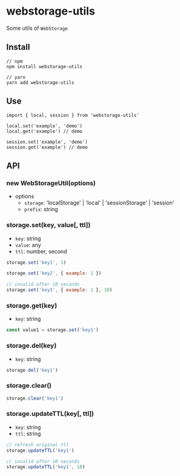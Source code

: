 # webstorage-utils
Some utils of `WebStorage`

## Install
```
// npm
npm install webstorage-utils

// yarn 
yarn add webstorage-utils

```
## Use
```
import { local, session } from 'webstorage-utils'

local.set('example', 'demo')
local.get('example') // demo

session.set('example', 'demo')
session.get('example') // demo
```

## API
### new WebStorageUtil(options)
- options
  - `storage`: 'localStorage' | 'local' | 'sessionStorage' | 'session'
  - `prefix`: string 

### storage.set(key, value[, ttl])
- `key`: string
- `value`: any
- `ttl`: number, second

```javascript
storage.set('key1', 1)

storage.set('key2', { example: 1 })

// invalid after 10 seconds
storage.set('key3', { example: 1 }, 10)
```

### storage.get(key)
- `key`: string

```javascript
const value1 = storage.set('key1')
```

### storage.del(key)
- `key`: string

```javascript
storage.del('key1')
```

### storage.clear()

```javascript
storage.clear('key1')
```

### storage.updateTTL(key[, ttl])
- `key`: string
- `ttl`: string

```javascript
// refresh original ttl
storage.updateTTL('key1')

// invalid after 10 seconds
storage.updateTTL('key1', 10)
```